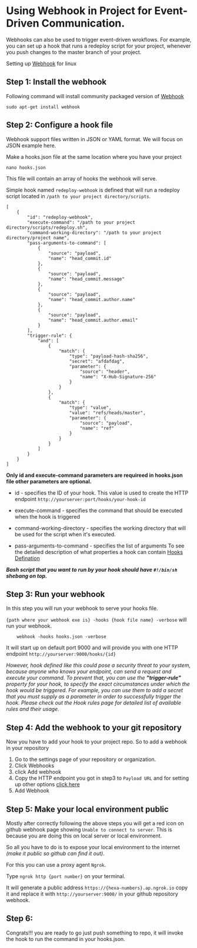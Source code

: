 # Using Webhook in Project for Event-Driven Communication.
Webhooks can also be used to trigger event-driven wrokflows. For example, you can set up a hook that runs a redeploy script for your project, whenever you push changes to the master branch of your project.

Setting up [Webhook](https://github.com/adnanh/webhook) for linux
## Step 1: Install the webhook
Following command will install community packaged version of [Webhook](https://github.com/adnanh/webhook)

```    
sudo apt-get install webhook
```

## Step 2: Configure a hook file
Webhook support files written in JSON or YAML format. We will focus on JSON example here. 

Make a hooks.json file at the same location where you have your project 
```
nano hooks.json
```
This file will contain an array of hooks the webhook will serve.


Simple hook named `redeploy-webhook` is defined that will run a redeploy script located in `/path to your project directory/scripts`.
```
[
    {
        "id": "redeploy-webhook",
        "execute-command": "/path to your project directory/scripts/redeploy.sh",
        "command-working-directory": "/path to your project directory/project name",
        "pass-arguments-to-command": [
            {
                "source": "payload",
                "name": "head_commit.id"
            },
            {
                "source": "payload",
                "name": "head_commit.message"
            },
            {
                "source": "payload",
                "name": "head_commit.author.name"
            },
            {
                "source": "payload",
                "name": "head_commit.author.email"
            }
        ],
        "trigger-rule": {
            "and": [
                {
                    "match": {
                        "type": "payload-hash-sha256",
                        "secret": "afdafdag",
                        "parameter": {
                            "source": "header",
                            "name": "X-Hub-Signature-256"
                        }
                    }
                },
                {
                    "match": {
                        "type": "value",
                        "value": "refs/heads/master",
                        "parameter": {
                            "source": "payload",
                            "name": "ref"
                        }
                    }
                }
            ]
        }
    }
]

```
**Only id and execute-command parameters are requireed in hooks.json file other parameters are optional.**

- id - specifies the ID of your hook. This value is used to create the HTTP endpoint `http://yourserver:port/hooks/your-hook-id`

- execute-command - specifies the command that should be executed when the hook is triggered

- command-working-directory - specifies the working directory that will be used for the script when it's executed.

- pass-arguments-to-command - specifies the list of arguments
To see the detailed description of what properties a hook can contain [Hooks Defination](https://github.com/adnanh/webhook/blob/master/docs/Hook-Definition.md)

***Bash script that you want to run by your hook should have  `#!/bin/sh`  shebang on top.***
## Step 3: Run your webhook
In this step you will run your webhook to serve your hooks file.

`{path where your webhook exe is} -hooks {hook file name} -verbose` will run your webhook.
```
    webhook -hooks hooks.json -verbose
```	
It will start up on default port 9000 and will provide you with one HTTP endpoint `http://yourserver:9000/hooks/{id}`

*However, hook defined like this could pose a security threat to your system, because anyone who knows your endpoint, can send a request and execute your command. To prevent that, you can use the **"trigger-rule"** property for your hook, to specify the exact circumstances under which the hook would be triggered. For example, you can use them to add a secret that you must supply as a parameter in order to successfully trigger the hook. Please check out the Hook rules page for detailed list of available rules and their usage.*

## Step 4: Add the webhook to your git repository
Now you have to add your hook to your project repo. So to add a webhook in your repository
1. Go to the settings page of your repository or organization.
2. Click Webhooks
3. click Add webhook
4. Copy the HTTP endpoint you got in step3 to `Payload URL` and for setting up other options [click here](https://docs.github.com/en/developers/webhooks-and-events/webhooks/creating-webhooks)
5. Add Webhook
## Step 5: Make your local environment public
Mostly after correctly following the above steps you will get a red icon on github webhook page showing `Unable to connect to server`. This is because you are doing this on local server or local environment.

So all you have to do is to expose your local environment to the internet *(make it public so github can find it out)*. 

For this you can use a proxy agent `Ngrok`.

Type `ngrok http {port number}` on your terminal.

It will generate a public address `https://{hexa-numbers}.ap.ngrok.io` copy it and replace it with `http://yourserver:9000/` in your github repository webhook.

## Step 6:
Congrats!!! you are ready to go just push something to repo, it will invoke the hook to run the command in your hooks.json.
